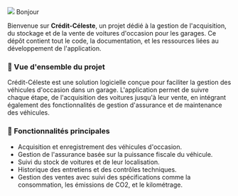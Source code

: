 ![](https://user-images.githubusercontent.com/18350557/176309783-0785949b-9127-417c-8b55-ab5a4333674e.gif) Bonjour

Bienvenue sur **Crédit-Céleste**, un projet dédié à la gestion de l'acquisition, du stockage et de la vente de voitures d'occasion pour les garages. Ce dépôt contient tout le code, la documentation, et les ressources liées au développement de l'application.

### 🌟 Vue d'ensemble du projet

Crédit-Céleste est une solution logicielle conçue pour faciliter la gestion des véhicules d'occasion dans un garage. L'application permet de suivre chaque étape, de l'acquisition des voitures jusqu'à leur vente, en intégrant également des fonctionnalités de gestion d'assurance et de maintenance des véhicules.

### 🚀 Fonctionnalités principales

- Acquisition et enregistrement des véhicules d'occasion.
- Gestion de l'assurance basée sur la puissance fiscale du véhicule.
- Suivi du stock de voitures et de leur localisation.
- Historique des entretiens et des contrôles techniques.
- Gestion des ventes avec suivi des spécifications comme la consommation, les émissions de CO2, et le kilométrage.
